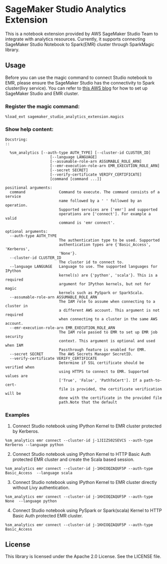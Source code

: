 # SageMaker Studio Analytics Extension

This is a notebook extension provided by AWS SageMaker Studio Team to integrate with analytics resources. Currently, it supports connecting SageMaker Studio Notebook to Spark(EMR) cluster through SparkMagic library.

## Usage
Before you can use the magic command to connect Studio notebook to EMR, please ensure the SageMaker Studio has the connectivity to Spark cluster(livy service). You can refer to [this AWS blog](https://aws.amazon.com/blogs/machine-learning/amazon-sagemaker-studio-notebooks-backed-by-spark-in-amazon-emr/) for how to set up SageMaker Studio and EMR cluster. 
### Register the magic command:
```buildoutcfg
%load_ext sagemaker_studio_analytics_extension.magics
```
### Show help content:
```buildoutcfg
Docstring:
::

  %sm_analytics [--auth-type AUTH_TYPE] [--cluster-id CLUSTER_ID]
                    [--language LANGUAGE]
                    [--assumable-role-arn ASSUMABLE_ROLE_ARN]
                    [--emr-execution-role-arn EMR_EXECUTION_ROLE_ARN]
                    [--secret SECRET]
                    [--verify-certificate VERIFY_CERTIFICATE]
                    [command [command ...]]

positional arguments:
  command               Command to execute. The command consists of a service
                        name followed by a ' ' followed by an operation.
                        Supported services are ['emr'] and supported
                        operations are ['connect']. For example a valid
                        command is 'emr connect'.

optional arguments:
  --auth-type AUTH_TYPE
                        The authentication type to be used. Supported
                        authentication types are {'Basic_Access', 'Kerberos',
                        'None'}.
  --cluster-id CLUSTER_ID
                        The cluster id to connect to.
  --language LANGUAGE   Language to use. The supported languages for IPython
                        kernel(s) are {'python', 'scala'}. This is a required
                        argument for IPython kernels, but not for magic
                        kernels such as PySpark or SparkScala.
  --assumable-role-arn ASSUMABLE_ROLE_ARN
                        The IAM role to assume when connecting to a cluster in
                        a different AWS account. This argument is not required
                        when connecting to a cluster in the same AWS account.
  --emr-execution-role-arn EMR_EXECUTION_ROLE_ARN
                        The IAM role passed to EMR to set up EMR job security
                        context. This argument is optional and used when IAM
                        Passthrough feature is enabled for EMR.
  --secret SECRET       The AWS Secrets Manager SecretID.
  --verify-certificate VERIFY_CERTIFICATE
                        Determine if SSL certificate should be verified when
                        using HTTPS to connect to EMR. Supported values are
                        ['True', 'False', 'PathToCert']. If a path-to-cert-
                        file is provided, the certificate verification will be
                        done with the certificate in the provided file
                        path.Note that the default 
```

### Examples
1. Connect Studio notebook using IPython Kernel to EMR cluster protected by Kerberos. 
```buildoutcfg
%sm_analytics emr connect --cluster-id j-1JIIZS02SEVCS --auth-type Kerberos --language python
```

2. Connect Studio notebook using IPython Kernel to HTTP Basic Auth protected EMR cluster and create the Scala based session.  
```buildoutcfg
%sm_analytics emr connect --cluster-id j-1KHIOQZAQUF5P --auth-type Basic_Access  --language scala
```

3. Connect Studio notebook using IPython Kernel to EMR cluster directly without Livy authentication. 
```buildoutcfg
%sm_analytics emr connect --cluster-id j-1KHIOQZAQUF5P --auth-type None  --language python
```

4. Connect Studio notebook using PySpark or Spark(scala) Kernel to HTTP Basic Auth protected EMR cluster. 
```buildoutcfg
%sm_analytics emr connect --cluster-id j-1KHIOQZAQUF5P --auth-type Basic_Access
```
## License

This library is licensed under the Apache 2.0 License. See the LICENSE file.

